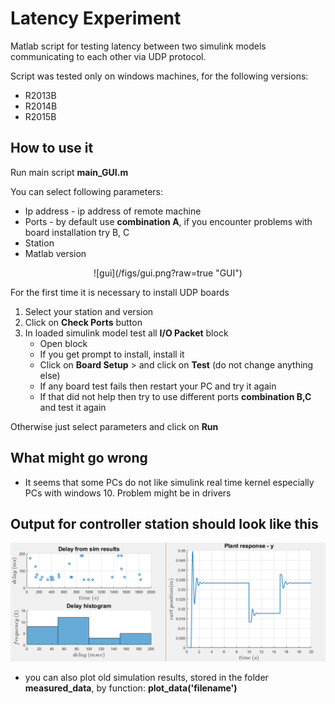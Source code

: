 # Latency Experiment
Matlab script for testing latency between two simulink models communicating to each other via UDP protocol.

 Script was tested only on windows machines, for the following versions:
  * R2013B
  * R2014B
  * R2015B

## How to use it
Run main script **main_GUI.m**

You can select following parameters:
  * Ip address - ip address of remote machine
  * Ports - by default use **combination A**, if you encounter problems with
    board installation try B, C
  * Station
  * Matlab version

<p align="center">
![gui](/figs/gui.png?raw=true "GUI")
</p>

For the first time it is necessary to install UDP boards
  1. Select your station and version
  2. Click on **Check Ports** button
  3. In loaded simulink model test all **I/O Packet** block
     * Open block
     * If you get prompt to install, install it
     * Click on **Board Setup** > and click on **Test** (do not change anything else)
     * If any board test fails then restart your PC and try it again
     * If that did not help then try to use different ports **combination B,C** and test it again

Otherwise just select parameters and click on **Run**


## What might go wrong
* It seems that some PCs do not like simulink real time kernel especially PCs with windows 10. Problem might be in drivers

## Output for controller station should look like this

![output](/figs/output.png?raw=true "Output")

 * you can also plot old simulation results, stored in the folder **measured_data**,
    by function: **plot_data('filename')**
